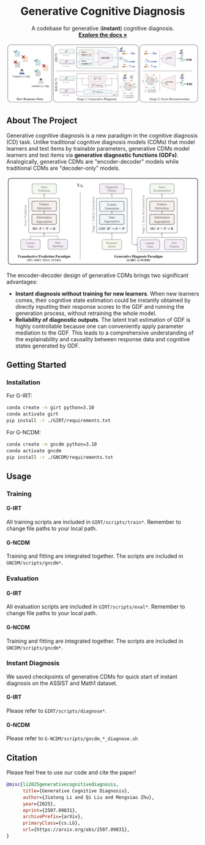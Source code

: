 
<div align="center">
  <h1 align="center">Generative Cognitive Diagnosis</h3>

  <p align="center">
    A codebase for generative (<strong>instant</strong>) cognitive diagnosis.
    <br />
    <a href="https://github.com/CSLiJT/Generative-CD"><strong>Explore the docs »</strong></a>
    <br />
  </p>
</div>

![](figures/gcd-overview.png)

## About The Project

Generative cognitive diagnosis is a new paradigm in the cognitive diagnosis (CD) task. Unlike traditional cognitive diagnosis models (CDMs) that model learners and test items by trainable parameters, generative CDMs model learners and test items via **generative diagnostic functions (GDFs)**. Analogically, generative CDMs are "encoder-decoder" models while traditional CDMs are "decoder-only" models. 

![](figures/gcd-comparison.png)

The encoder-decoder design of generative CDMs brings two significant advantages:
- **Instant diagnosis without training for new learners**. When new learners comes, their cognitive state estimation could be instantly obtained by directly inputting their response scores to the GDF and running the generation process, without retraining the whole model.
- **Reliability of diagnostic outputs**. The latent trait estimation of GDF is highly controllable because one can conveniently apply parameter mediation to the GDF. This leads to a comprehensive understanding of the explainability and causality between response data and cognitive states generated by GDF.


## Getting Started

### Installation
For G-IRT:
```bash
conda create -n girt python=3.10
conda activate girt
pip install -r ./GIRT/requirements.txt
```

For G-NCDM:
```bash
conda create -n gncdm python=3.10
conda activate gncdm
pip install -r ./GNCDM/requirements.txt
```

## Usage
### Training
#### G-IRT
All training scripts are included in `GIRT/scripts/train*`. Remember to change file paths to your local path.

#### G-NCDM
Training and fitting are integrated together. The scripts are included in `GNCDM/scripts/gncdm*`.

### Evaluation
#### G-IRT
All evaluation scripts are included in `GIRT/scripts/eval*`. Remember to change file paths to your local path.

#### G-NCDM
Training and fitting are integrated together. The scripts are included in `GNCDM/scripts/gncdm*`.

### Instant Diagnosis
We saved checkpoints of generative CDMs for quick start of instant diagnosis on the ASSIST and Math1 dataset.
#### G-IRT
Please refer to `GIRT/scripts/diagnose*`.

#### G-NCDM
Please refer to `G-NCDM/scripts/gncdm_*_diagnose.sh`


## Citation

Please feel free to use our code and cite the paper!

```bibtex
@misc{li2025generativecognitivediagnosis,
      title={Generative Cognitive Diagnosis}, 
      author={Jiatong Li and Qi Liu and Mengxiao Zhu},
      year={2025},
      eprint={2507.09831},
      archivePrefix={arXiv},
      primaryClass={cs.LG},
      url={https://arxiv.org/abs/2507.09831}, 
}
```